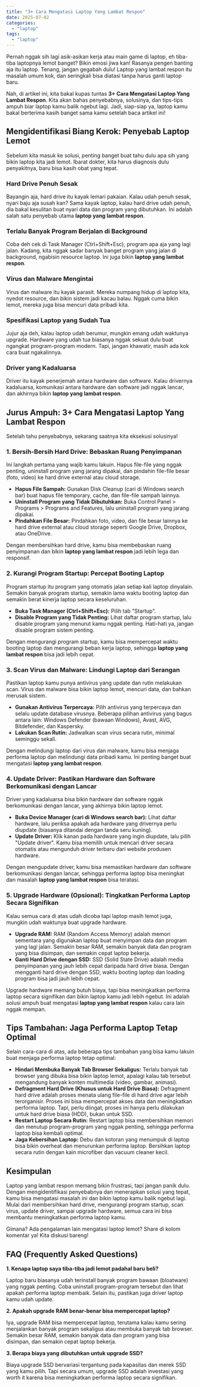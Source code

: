 ```yaml
---
title: "3+ Cara Mengatasi Laptop Yang Lambat Respon"
date: 2025-07-02
categories: 
  - "laptop"
tags: 
  - "laptop"
---
```


Pernah nggak sih lagi asik-asikan kerja atau main game di laptop, eh tiba-tiba laptopnya lemot banget? Bikin emosi jiwa kan! Rasanya pengen banting aja itu laptop. Tenang, jangan gegabah dulu! Laptop yang lambat respon itu masalah umum kok, dan seringkali bisa diatasi tanpa harus ganti laptop baru.

Nah, di artikel ini, kita bakal kupas tuntas **3+ Cara Mengatasi Laptop Yang Lambat Respon**. Kita akan bahas penyebabnya, solusinya, dan tips-tips ampuh biar laptop kamu balik ngebut lagi. Jadi, siap-siap ya, laptop kamu bakal berterima kasih banget sama kamu setelah baca artikel ini!

## Mengidentifikasi Biang Kerok: Penyebab Laptop Lemot

Sebelum kita masuk ke solusi, penting banget buat tahu dulu apa sih yang bikin laptop kita jadi lemot. Ibarat dokter, kita harus diagnosis dulu penyakitnya, baru bisa kasih obat yang tepat.

### Hard Drive Penuh Sesak

Bayangin aja, hard drive itu kayak lemari pakaian. Kalau udah penuh sesak, nyari baju aja susah kan? Sama kayak laptop, kalau hard drive udah penuh, dia bakal kesulitan buat nyari data dan program yang dibutuhkan. Ini adalah salah satu penyebab utama **laptop yang lambat respon**.

### Terlalu Banyak Program Berjalan di Background

Coba deh cek di Task Manager (Ctrl+Shift+Esc), program apa aja yang lagi jalan. Kadang, kita nggak sadar banyak banget program yang jalan di background, ngabisin resource laptop. Ini juga bikin **laptop yang lambat respon**.

### Virus dan Malware Mengintai

Virus dan malware itu kayak parasit. Mereka numpang hidup di laptop kita, nyedot resource, dan bikin sistem jadi kacau balau. Nggak cuma bikin lemot, mereka juga bisa mencuri data pribadi kita.

### Spesifikasi Laptop yang Sudah Tua

Jujur aja deh, kalau laptop udah berumur, mungkin emang udah waktunya upgrade. Hardware yang udah tua biasanya nggak sekuat dulu buat ngangkat program-program modern. Tapi, jangan khawatir, masih ada kok cara buat ngakalinnya.

### Driver yang Kadaluarsa

Driver itu kayak penerjemah antara hardware dan software. Kalau drivernya kadaluarsa, komunikasi antara hardware dan software jadi nggak lancar, dan akhirnya bikin **laptop yang lambat respon**.

## Jurus Ampuh: 3+ Cara Mengatasi Laptop Yang Lambat Respon

Setelah tahu penyebabnya, sekarang saatnya kita eksekusi solusinya!

### 1\. Bersih-Bersih Hard Drive: Bebaskan Ruang Penyimpanan

Ini langkah pertama yang wajib kamu lakuin. Hapus file-file yang nggak penting, uninstall program yang jarang dipakai, dan pindahin file-file besar (foto, video) ke hard drive external atau cloud storage.

- **Hapus File Sampah:** Gunakan Disk Cleanup (cari di Windows search bar) buat hapus file temporary, cache, dan file-file sampah lainnya.
- **Uninstall Program yang Tidak Dibutuhkan:** Buka Control Panel > Programs > Programs and Features, lalu uninstall program yang jarang dipakai.
- **Pindahkan File Besar:** Pindahkan foto, video, dan file besar lainnya ke hard drive external atau cloud storage seperti Google Drive, Dropbox, atau OneDrive.

Dengan membersihkan hard drive, kamu bisa membebaskan ruang penyimpanan dan bikin **laptop yang lambat respon** jadi lebih lega dan responsif.

### 2\. Kurangi Program Startup: Percepat Booting Laptop

Program startup itu program yang otomatis jalan setiap kali laptop dinyalain. Semakin banyak program startup, semakin lama waktu booting laptop dan semakin berat kinerja laptop secara keseluruhan.

- **Buka Task Manager (Ctrl+Shift+Esc):** Pilih tab "Startup".
- **Disable Program yang Tidak Penting:** Lihat daftar program startup, lalu disable program yang menurut kamu nggak penting. Hati-hati ya, jangan disable program sistem penting.

Dengan mengurangi program startup, kamu bisa mempercepat waktu booting laptop dan mengurangi beban kerja laptop, sehingga **laptop yang lambat respon** bisa jadi lebih cepat.

### 3\. Scan Virus dan Malware: Lindungi Laptop dari Serangan

Pastikan laptop kamu punya antivirus yang update dan rutin melakukan scan. Virus dan malware bisa bikin laptop lemot, mencuri data, dan bahkan merusak sistem.

- **Gunakan Antivirus Terpercaya:** Pilih antivirus yang terpercaya dan selalu update database virusnya. Beberapa pilihan antivirus yang bagus antara lain: Windows Defender (bawaan Windows), Avast, AVG, Bitdefender, dan Kaspersky.
- **Lakukan Scan Rutin:** Jadwalkan scan virus secara rutin, minimal seminggu sekali.

Dengan melindungi laptop dari virus dan malware, kamu bisa menjaga performa laptop dan melindungi data pribadi kamu. Ini penting banget buat mengatasi **laptop yang lambat respon**.

### 4\. Update Driver: Pastikan Hardware dan Software Berkomunikasi dengan Lancar

Driver yang kadaluarsa bisa bikin hardware dan software nggak berkomunikasi dengan lancar, yang akhirnya bikin laptop lemot.

- **Buka Device Manager (cari di Windows search bar):** Lihat daftar hardware, lalu periksa apakah ada hardware yang drivernya perlu diupdate (biasanya ditandai dengan tanda seru kuning).
- **Update Driver:** Klik kanan pada hardware yang ingin diupdate, lalu pilih "Update driver". Kamu bisa memilih untuk mencari driver secara otomatis atau mengunduh driver terbaru dari website produsen hardware.

Dengan mengupdate driver, kamu bisa memastikan hardware dan software berkomunikasi dengan lancar, sehingga performa laptop bisa meningkat dan masalah **laptop yang lambat respon** bisa teratasi.

### 5\. Upgrade Hardware (Opsional): Tingkatkan Performa Laptop Secara Signifikan

Kalau semua cara di atas udah dicoba tapi laptop masih lemot juga, mungkin udah waktunya buat upgrade hardware.

- **Upgrade RAM:** RAM (Random Access Memory) adalah memori sementara yang digunakan laptop buat menyimpan data dan program yang lagi jalan. Semakin besar RAM, semakin banyak data dan program yang bisa disimpan, dan semakin cepat laptop bekerja.
- **Ganti Hard Drive dengan SSD:** SSD (Solid State Drive) adalah media penyimpanan yang jauh lebih cepat daripada hard drive biasa. Dengan mengganti hard drive dengan SSD, waktu booting laptop dan loading program bisa jadi jauh lebih cepat.

Upgrade hardware memang butuh biaya, tapi bisa meningkatkan performa laptop secara signifikan dan bikin laptop kamu jadi lebih ngebut. Ini adalah solusi ampuh buat mengatasi **laptop yang lambat respon** kalau cara lain nggak mempan.

## Tips Tambahan: Jaga Performa Laptop Tetap Optimal

Selain cara-cara di atas, ada beberapa tips tambahan yang bisa kamu lakuin buat menjaga performa laptop tetap optimal:

- **Hindari Membuka Banyak Tab Browser Sekaligus:** Terlalu banyak tab browser yang dibuka bisa bikin laptop lemot, apalagi kalau tab tersebut mengandung banyak konten multimedia (video, gambar, animasi).
- **Defragment Hard Drive (Khusus untuk Hard Drive Biasa):** Defragment hard drive adalah proses menata ulang file-file di hard drive agar lebih terorganisir. Proses ini bisa mempercepat akses data dan meningkatkan performa laptop. Tapi, perlu diingat, proses ini hanya perlu dilakukan untuk hard drive biasa (HDD), bukan untuk SSD.
- **Restart Laptop Secara Rutin:** Restart laptop bisa membersihkan memori dan menutup program-program yang nggak penting, sehingga performa laptop bisa kembali optimal.
- **Jaga Kebersihan Laptop:** Debu dan kotoran yang menumpuk di laptop bisa bikin overheat dan menurunkan performa laptop. Bersihkan laptop secara rutin dengan kain microfiber dan vacuum cleaner kecil.

## Kesimpulan

Laptop yang lambat respon memang bikin frustrasi, tapi jangan panik dulu. Dengan mengidentifikasi penyebabnya dan menerapkan solusi yang tepat, kamu bisa mengatasi masalah ini dan bikin laptop kamu balik ngebut lagi. Mulai dari membersihkan hard drive, mengurangi program startup, scan virus, update driver, sampai upgrade hardware, semua cara ini bisa membantu meningkatkan performa laptop kamu.

Gimana? Ada pengalaman lain mengatasi laptop lemot? Share di kolom komentar ya! Kita diskusi bareng!

## FAQ (Frequently Asked Questions)

**1\. Kenapa laptop saya tiba-tiba jadi lemot padahal baru beli?**

Laptop baru biasanya udah terinstall banyak program bawaan (bloatware) yang nggak penting. Coba uninstall program-program tersebut dan lihat apakah performa laptop membaik. Selain itu, pastikan juga driver laptop kamu udah update.

**2\. Apakah upgrade RAM benar-benar bisa mempercepat laptop?**

Iya, upgrade RAM bisa mempercepat laptop, terutama kalau kamu sering menjalankan banyak program sekaligus atau membuka banyak tab browser. Semakin besar RAM, semakin banyak data dan program yang bisa disimpan, dan semakin cepat laptop bekerja.

**3\. Berapa biaya yang dibutuhkan untuk upgrade SSD?**

Biaya upgrade SSD bervariasi tergantung pada kapasitas dan merek SSD yang kamu pilih. Tapi secara umum, upgrade SSD adalah investasi yang worth it karena bisa meningkatkan performa laptop secara signifikan.
